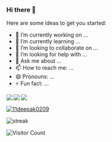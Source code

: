 ### Hi there 👋


Here are some ideas to get you started:

- 🔭 I’m currently working on ...
- 🌱 I’m currently learning ...
- 👯 I’m looking to collaborate on ...
- 🤔 I’m looking for help with ...
- 💬 Ask me about ...
- 📫 How to reach me: ...
- 😄 Pronouns: ...
- ⚡ Fun fact: ...


<img src = "https://www.linkedin.com/in/deepak-gautam-14b027184/" align = 'left' />
<img src='https://github-readme-stats.vercel.app/api?username=11deepak0209&show_icons=true&theme=tokyonight&count_private=true&line_height=40'  align="left" />
<img src='https://github-readme-stats.vercel.app/api/top-langs/?username=11deepak0209&theme=tokyonight&hide_langs_below=4' align="middle" />

<p align="left"> <a href="https://github.com/11deepak0209"><img src="https://github-profile-trophy.vercel.app/?username=11deepak0209" alt="11deepak0209" /></a> </p>


![streak](https://github-readme-streak-stats.herokuapp.com/?user=11deepak0209)


![Visitor Count](https://profile-counter.glitch.me/11deepak0209/count.svg)


